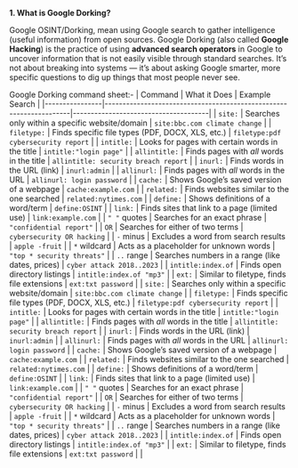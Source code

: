 **1. What is Google Dorking?**

Google OSINT/Dorking, mean using Google search to gather intelligence (useful information) from open sources.
Google Dorking (also called **Google Hacking**) is the practice of using **advanced search operators** in Google to uncover information that is not easily visible through standard searches.
It’s not about breaking into systems — it’s about asking Google smarter, more specific questions to dig up things that most people never see.

Google Dorking command sheet:-
| Command        | What it Does                                                       | Example Search                       |
|----------------|--------------------------------------------------------------------|--------------------------------------|
| `site:`        | Searches only within a specific website/domain                     | `site:bbc.com climate change`        |
| `filetype:`    | Finds specific file types (PDF, DOCX, XLS, etc.)                   | `filetype:pdf cybersecurity report`  |
| `intitle:`     | Looks for pages with certain words in the title                    | `intitle:"login page"`               |
| `allintitle:`  | Finds pages with *all* words in the title                          | `allintitle: security breach report` |
| `inurl:`       | Finds words in the URL (link)                                      | `inurl:admin`                        |
| `allinurl:`    | Finds pages with *all* words in the URL                            | `allinurl: login password`           |
| `cache:`       | Shows Google’s saved version of a webpage                          | `cache:example.com`                  |
| `related:`     | Finds websites similar to the one searched                         | `related:nytimes.com`                |
| `define:`      | Shows definitions of a word/term                                   | `define:OSINT`                       |
| `link:`        | Finds sites that link to a page (limited use)                      | `link:example.com`                   |
| `" "` quotes   | Searches for an exact phrase                                       | `"confidential report"`              |
| `OR`           | Searches for either of two terms                                   | `cybersecurity OR hacking`           |
| `-` minus      | Excludes a word from search results                                | `apple -fruit`                       |
| `*` wildcard   | Acts as a placeholder for unknown words                            | `"top * security threats"`           |
| `..` range     | Searches numbers in a range (like dates, prices)                   | `cyber attack 2018..2023`            |
| `intitle:index.of` | Finds open directory listings                                  | `intitle:index.of "mp3"`             |
| `ext:`         | Similar to filetype, finds file extensions                         | `ext:txt password`                   |
| `site:`        | Searches only within a specific website/domain                     | `site:bbc.com climate change`        |
| `filetype:`    | Finds specific file types (PDF, DOCX, XLS, etc.)                   | `filetype:pdf cybersecurity report`  |
| `intitle:`     | Looks for pages with certain words in the title                    | `intitle:"login page"`               |
| `allintitle:`  | Finds pages with *all* words in the title                          | `allintitle: security breach report` |
| `inurl:`       | Finds words in the URL (link)                                      | `inurl:admin`                        |
| `allinurl:`    | Finds pages with *all* words in the URL                            | `allinurl: login password`           |
| `cache:`       | Shows Google’s saved version of a webpage                          | `cache:example.com`                  |
| `related:`     | Finds websites similar to the one searched                         | `related:nytimes.com`                |
| `define:`      | Shows definitions of a word/term                                   | `define:OSINT`                       |
| `link:`        | Finds sites that link to a page (limited use)                      | `link:example.com`                   |
| `" "` quotes   | Searches for an exact phrase                                       | `"confidential report"`              |
| `OR`           | Searches for either of two terms                                   | `cybersecurity OR hacking`           |
| `-` minus      | Excludes a word from search results                                | `apple -fruit`                       |
| `*` wildcard   | Acts as a placeholder for unknown words                            | `"top * security threats"`           |
| `..` range     | Searches numbers in a range (like dates, prices)                   | `cyber attack 2018..2023`            |
| `intitle:index.of` | Finds open directory listings                                  | `intitle:index.of "mp3"`             |
| `ext:`         | Similar to filetype, finds file extensions                         | `ext:txt password`                   |
| 
